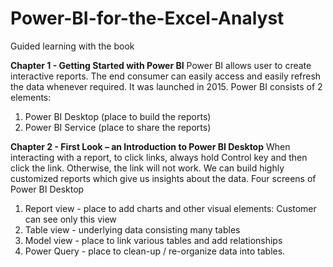 # Power-BI-for-the-Excel-Analyst
Guided learning with the book

**Chapter 1 - Getting Started with Power BI**
Power BI allows user to create interactive reports. The end consumer can easily access and easily refresh the data whenever required.
It was launched in 2015.
Power BI consists of 2 elements:
  1. Power BI Desktop (place to build the reports)
  2. Power BI Service (place to share the reports)

**Chapter 2 - First Look – an Introduction to Power BI Desktop**
When interacting with a report, to click links, always hold Control key and then click the link. Otherwise, the link will not work.
We can build highly customized reports which give us insights about the data. 
Four screens of Power BI Desktop
  1. Report view - place to add charts and other visual elements: Customer can see only this view
  2. Table view - underlying data consisting many tables
  3. Model view - place to link various tables and add relationships
  4. Power Query - place to clean-up / re-organize data into tables.
